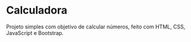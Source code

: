 # Calculadora
 Projeto simples com objetivo de calcular números, feito com HTML, CSS, JavaScript e Bootstrap.
